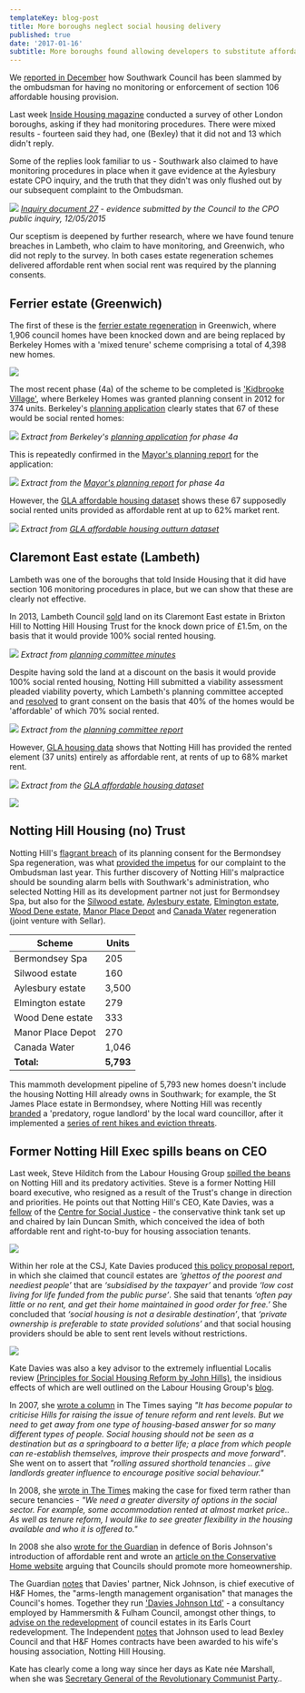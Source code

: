 ```yaml
---
templateKey: blog-post
title: More boroughs neglect social housing delivery
published: true
date: '2017-01-16'
subtitle: More boroughs found allowing developers to substitute affordable rent for social rent
---
```

We [reported in December](http://35percent.org/2016-12-12-ombudsman-slams-southwark-for-no-s106-monitoring/) how Southwark Council has been slammed by the ombudsman for having no monitoring or enforcement of section 106 affordable housing provision. 

Last week [Inside Housing magazine](http://www.insidehousing.co.uk/two-further-councils-have-no-section-106-monitoring/7018287.article) conducted a survey of other London boroughs, asking if they had monitoring procedures. There were mixed results - fourteen said they had, one (Bexley) that it did not and 13 which didn't reply.

Some of the replies look familiar to us - Southwark also claimed to have monitoring procedures in place when it gave evidence at the Aylesbury estate CPO inquiry, and the truth that they didn't was only flushed out by our subsequent complaint to the Ombudsman.

![](http://35percent.org/img/CPO_ExplanatoryNote12May2015.png)
*[Inquiry document 27](http://crappistmartin.github.io/images/CPO_ExplanatoryNote12May2015.pdf) - evidence submitted by the Council to the CPO public inquiry, 12/05/2015*

Our sceptism is deepened by further research, where we have found tenure breaches in Lambeth, who claim to have monitoring, and Greenwich, who did not reply to the survey.  In both cases estate regeneration schemes delivered affordable rent when social rent was required by the planning consents.

 
## Ferrier estate (Greenwich)
The first of these is the [ferrier estate regeneration](https://halag.files.wordpress.com/2010/11/ferrier.pdf) in Greenwich, where 1,906 council homes have been knocked down and are being replaced by Berkeley Homes with a 'mixed tenure' scheme comprising a total of 4,398 new homes.

![](http://35percent.org/img/ferriervillage.png)

The most recent phase (4a) of the scheme to be completed is ['Kidbrooke Village'](https://www.berkeleygroup.co.uk/new-homes/london/greenwich/kidbrooke-village), where Berkeley Homes was granted planning consent in 2012 for 374 units. Berkeley's [planning application](https://planning.royalgreenwich.gov.uk/online-applications/files/591F8EE5C657B23BE9EBFC830D333E93/pdf/11_2366_O-Planning_Statement-64751.pdf) clearly states that 67 of these would be social rented homes:

![](http://35percent.org/img/ferrier4aplanningstatement.png)
*Extract from Berkeley's [planning application](https://planning.royalgreenwich.gov.uk/online-applications/files/591F8EE5C657B23BE9EBFC830D333E93/pdf/11_2366_O-Planning_Statement-64751.pdf) for phase 4a*

This is repeatedly confirmed in the [Mayor's planning report](https://www.london.gov.uk/sites/default/files/PAWS/media_id_127252/kidbrooke_phase_4_report.pdf) for the application:

![](http://35percent.org/img/kidbrooke_phase_4_report.png)
*Extract from the [Mayor's planning report]((https://www.london.gov.uk/sites/default/files/PAWS/media_id_127252/kidbrooke_phase_4_report.pdf)) for phase 4a*

However, the [GLA affordable housing dataset](https://data.london.gov.uk/dataset/gla-affordable-housing-programme-outturn/resource/0c87e5dc-f1e9-4edf-b246-bef6b40a9ba3) shows these 67 supposedly social rented units provided as affordable rent at up to 62% market rent.

![](http://35percent.org/img/kidbrookegladata.png)
*Extract from [GLA affordable housing outturn dataset](https://data.london.gov.uk/dataset/gla-affordable-housing-programme-outturn/resource/0c87e5dc-f1e9-4edf-b246-bef6b40a9ba3)*

## Claremont East estate (Lambeth)
Lambeth was one of the boroughs that told Inside Housing that it did have section 106 monitoring procedures in place, but we can show that these are clearly not effective. 

In 2013, Lambeth Council [sold](http://35percent.org/img/LRclaremontgarages.pdf) land on its Claremont East estate in Brixton Hill to Notting Hill Housing Trust for the knock down price of £1.5m, on the basis that it would provide 100% social rented housing.

![](http://35percent.org/img/claremontlanddisposal.png)
*Extract from [planning committee minutes](https://moderngov.lambeth.gov.uk/mgAi.aspx?ID=13743)*

Despite having sold the land at a discount on the basis it would provide 100% social rented housing, Notting Hill submitted a viability assessment pleaded viability poverty, which Lambeth's planning committee accepted and [resolved](https://moderngov.lambeth.gov.uk/mgAi.aspx?ID=13743) to grant consent on the basis that 40% of the homes would be 'affordable' of which 70% social rented.

![](http://35percent.org/img/claremontplanningcommittee.png)
*Extract from the [planning committee report](https://moderngov.lambeth.gov.uk/mgAi.aspx?ID=13743)* 

However, [GLA housing data](https://data.london.gov.uk/dataset/gla-affordable-housing-programme-outturn/resource/0c87e5dc-f1e9-4edf-b246-bef6b40a9ba3) shows that Notting Hill has provided the rented element (37 units) entirely as affordable rent, at rents of up to 68% market rent.

![](http://35percent.org/img/claremontgladata.png)
*Extract from the [GLA affordable housing dataset](https://data.london.gov.uk/dataset/gla-affordable-housing-programme-outturn/resource/0c87e5dc-f1e9-4edf-b246-bef6b40a9ba3)*

![](http://35percent.org/img/claremonteastnewbuild.jpg)

## Notting Hill Housing (no) Trust
Notting Hill's [flagrant breach](http://35percent.org/2015-03-18-stand-up-for-more-social-housing/) of its planning consent for the Bermondsey Spa regeneration, was what [provided the impetus](http://35percent.org/2016-12-12-ombudsman-slams-southwark-for-no-s106-monitoring/#background) for our complaint to the Ombudsman last year. This further discovery of Notting Hill's malpractice should be sounding alarm bells with Southwark's administration, who selected Notting Hill as its development partner not just for Bermondsey Spa, but also for the [Silwood estate](http://35percent.org/silwood-estate-regeneration), [Aylesbury estate](http://35percent.org/aylesbury-estate), [Elmington estate](http://35percent.org/elmington-estate-regeneration), [Wood Dene estate](http://35percent.org/wooddene-estate-regeneration), [Manor Place Depot](http://35percent.org/manor-place-depot) and [Canada Water](http://35percent.org/canada-water/#canada-water-sites-ce) regeneration (joint venture with Sellar).

| Scheme  | Units |  
|---|---|
| Bermondsey Spa | 205  |
| Silwood estate | 160  |  
| Aylesbury estate  | 3,500  |
| Elmington estate | 279  |
| Wood Dene estate | 333 |  
| Manor Place Depot | 270 |
| Canada Water | 1,046 |
| __Total:__ | __5,793__ |

This mammoth development pipeline of 5,793 new homes doesn't include the housing Notting Hill already owns in Southwark; for example, the St James Place estate in Bermondsey, where Notting Hill was recently [branded](https://twitter.com/Leo_Pollak/status/817366264486252544) a 'predatory, rogue landlord' by the local ward councillor, after it implemented a [series of rent hikes and eviction threats](http://www.southwarknews.co.uk/news/housing-association-slammed-nightmare-scenario-eviction-threat-bermondseys-st-james-estate/).

## Former Notting Hill Exec spills beans on CEO
Last week, Steve Hilditch from the Labour Housing Group [spilled the beans](https://redbrickblog.wordpress.com/2017/01/07/one-article-does-not-wipe-the-slate-clean/) on Notting Hill and its predatory activities. Steve is a former Notting Hill board executive, who resigned as a result of the Trust's change in direction and priorities. He points out that Notting Hill's CEO, Kate Davies, was a [fellow](http://www.centreforsocialjustice.org.uk/about-us/csj-fellows/kate-davies) of the [Centre for Social Justice](http://www.centreforsocialjustice.org.uk/) - the conservative think tank set up and chaired by Iain Duncan Smith, which conceived the idea of both affordable rent and right-to-buy for housing association tenants.

![](http://35percent.org/img/kdquotes.png)

Within her role at the CSJ, Kate Davies produced [this policy proposal report](http://www.centreforsocialjustice.org.uk/UserStorage/pdf/Pdf%20reports/HousingPoverty.pdf), in which she claimed that council estates are _‘ghettos of the poorest and neediest people’_ that are _‘subsidised by the taxpayer’_ and provide _‘low cost living for life funded from the public purse’_. She said that tenants _‘often pay little or no rent, and get their home maintained in good order for free.’_ She concluded that _‘social housing is not a desirable destination’_, that _‘private ownership is preferable to state provided solutions’_ and that social housing providers should be able to sent rent levels without restrictions.

![](http://35percent.org/img/csjquoterents.png)

Kate Davies was also a key advisor to the extremely influential Localis review [(Principles for Social Housing Reform by John Hills)](http://eprints.lse.ac.uk/5568/1/Ends_and_Means_The_future_roles_of_social_housing_in_England_1.pdf), the insidious effects of which are well outlined on the Labour Housing Group's [blog](https://redbrickblog.wordpress.com/2010/11/22/social-housing-reform-less-localism-and-more-localis/). 

In 2007, she [wrote a column](http://35percent.org/img/TheTimesMarch06_2007.pdf) in The Times saying _"It has become popular to criticise Hills for raising the issue of tenure reform and rent levels. But we need to get away from one type of housing-based answer for so many different types of people. Social housing should not be seen as a destination but as a springboard to a better life; a place from which people can re-establish themselves, improve their prospects and move forward"_. She went on to assert that _"rolling assured shorthold tenancies .. give landlords greater influence to encourage positive social behaviour."_

In 2008, she [wrote in The Times](http://35percent.org/img/TheTimes2008_11_14.pdf) making the case for fixed term rather than secure tenancies - _"We need a greater diversity of options in the social sector. For example, some accommodation rented at almost market price.. As well as tenure reform, I would like to see greater flexibility in the housing available and who it is offered to."_

In 2008 she also [wrote for the Guardian](https://www.theguardian.com/uk/davehillblog/2008/nov/21/boris-johnson-housing) in defence of Boris Johnson's introduction of affordable rent and wrote an [article on the Conservative Home website](http://www.conservativehome.com/localgovernment/2008/10/how-councils-ca.html) arguing that Councils should promote more homeownership.

The Guardian [notes](https://www.theguardian.com/uk/davehillblog/2010/mar/25/hammersmith-fulham-london-borough-notting-hill-housing-conservative-polices) that Davies' partner, Nick Johnson, is chief executive of H&F Homes, the "arms-length management organisation" that manages the Council's homes. Together they run ['Davies Johnson Ltd'](https://beta.companieshouse.gov.uk/company/05723532/officers) - a consultancy employed by Hammersmith & Fulham Council, amongst other things, to [advise on the redevelopment](https://www.thebureauinvestigates.com/2012/02/09/bureau-recommends-the-consultancy-tax-avoidance-wheeze/) of council estates in its Earls Court redevelopment. The Independent [notes](http://www.independent.co.uk/news/uk/politics/council-chief-given-unfit-payout-then-gets-163200000-role-2277358.html) that Johnson used to lead Bexley Council and that H&F Homes contracts have been awarded to his wife's housing association, Notting Hill Housing. 

Kate has clearly come a long way since her days as Kate née Marshall, when she was [Secretary General of the Revolutionary Communist Party](http://35percent.org/img/TheGuardian1987_02_11.pdf)..



